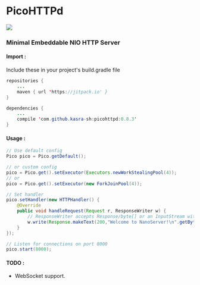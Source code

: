 # PicoHTTPd
[![](https://jitpack.io/v/kasra-sh/picohttpd.svg)](https://jitpack.io/#kasra-sh/nanoserver)
### Minimal Embeddable NIO HTTP Server
#### Import :
Include these in your project's build.gradle file
```java
repositories {
	...
	maven { url 'https://jitpack.io' }
}
```
```java
dependencies {
	...
	compile 'com.github.kasra-sh:picohttpd:0.8.3'
}
```

#### Usage :
```java
// Use default config
Pico pico = Pico.getDefault();

// or custom config
pico = Pico.get().setExecutor(Executors.newWorkStealingPool(4));
// or
pico = Pico.get().setExecutor(new ForkJoinPool(4));

// Set handler
pico.setHandler(new HTTPHandler() {
    @Override
    public void handleRequest(Request r, ResponseWriter w) {
        // ResponseWriter accepts Response/byte[] or an InputStream with a byte-array as header
        w.write(Response.makeText(200,"Welcome to NanoServer!\n".getBytes()));
    }
});

// Listen for connections on port 8000
pico.start(8000);
```
#### TODO :
- WebSocket support.